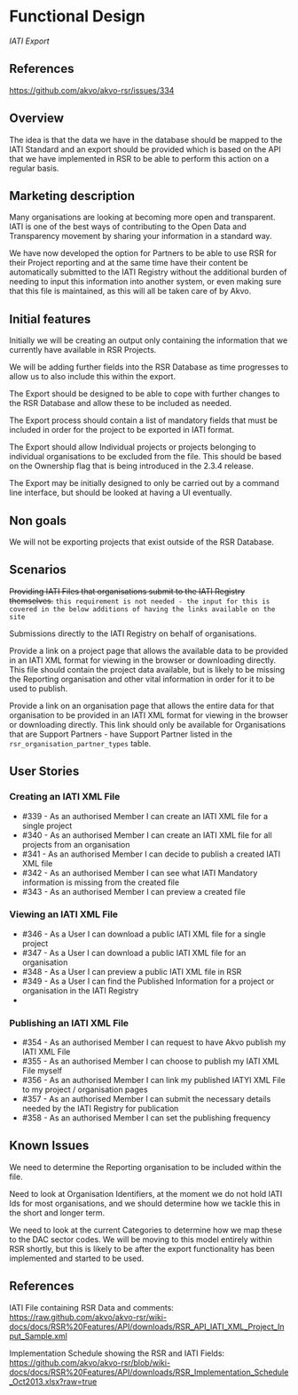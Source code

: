 # Functional Design
*IATI Export*

## References
https://github.com/akvo/akvo-rsr/issues/334

## Overview
The idea is that the data we have in the database should be mapped to the IATI Standard and an export should be provided which is based on the API that we have implemented in RSR to be able to perform this action on a regular basis.

## Marketing description
Many organisations are looking at becoming more open and transparent. IATI is one of the best ways of contributing to the Open Data and Transparency movement by sharing your information in a standard way.

We have now developed the option for Partners to be able to use RSR for their Project reporting and at the same time have their content be automatically submitted to the IATI Registry without the additional burden of needing to input this information into another system, or even making sure that this file is maintained, as this will all be taken care of by Akvo.

## Initial features
Initially we will be creating an output only containing the information that we currently have available in RSR Projects.

We will be adding further fields into the RSR Database as time progresses to allow us to also include this within the export.

The Export should be designed to be able to cope with further changes to the RSR Database and allow these to be included as needed.

The Export process should contain a list of mandatory fields that must be included in order for the project to be exported in IATI format.

The Export should allow Individual projects or projects belonging to individual organisations to be excluded from the file. This should be based on the Ownership flag that is being introduced in the 2.3.4 release.

The Export may be initially designed to only be carried out by a command line interface, but should be looked at having a UI eventually.

## Non goals
We will not be exporting projects that exist outside of the RSR Database.

## Scenarios
~~Providing IATI Files that organisations submit to the IATI Registry themselves.~~
``this requirement is not needed - the input for this is covered in the below additions of having the links available on the site``

Submissions directly to the IATI Registry on behalf of organisations.

Provide a link on a project page that allows the available data to be provided in an IATI XML format for viewing in the browser or downloading directly. This file should contain the project data available, but is likely to be missing the Reporting organisation and other vital information in order for it to be used to publish.

Provide a link on an organisation page that allows the entire data for that organisation to be provided in an IATI XML format for viewing in the browser or downloading directly. This link should only be available for Organisations that are Support Partners - have Support Partner listed in the ``rsr_organisation_partner_types`` table.

## User Stories

### Creating an IATI XML File

- #339 - As an authorised Member I can create an IATI XML file for a single project
- #340 - As an authorised Member I can create an IATI XML file for all projects from an organisation
- #341 - As an authorised Member I can decide to publish a created IATI XML file
- #342 - As an authorised Member I can see what IATI Mandatory information is missing from the created file
- #343 - As an authorised Member I can preview a created file
 
### Viewing an IATI XML File

- #346 - As a User I can download a public IATI XML file for a single project
- #347 - As a User I can download a public IATI XML file for an organisation
- #348 - As a User I can preview a public IATI XML file in RSR
- #349 - As a User I can find the Published Information for a project or organisation in the IATI Registry
- 
### Publishing an IATI XML File

- #354 - As an authorised Member I can request to have Akvo publish my IATI XML File
- #355 - As an authorised Member I can choose to publish my IATI XML File myself
- #356 - As an authorised Member I can link my published IATYI XML File to my project / organisation pages
- #357 - As an authorised Member I can submit the necessary details needed by the IATI Registry for publication
- #358 - As an authorised Member I can set the publishing frequency

## Known Issues
We need to determine the Reporting organisation to be included within the file.

Need to look at Organisation Identifiers, at the moment we do not hold IATI Ids for most organisations, and we should determine how we tackle this in the short and longer term.

We need to look at the current Categories to determine how we map these to the DAC sector codes. We will be moving to this model entirely within RSR shortly, but this is likely to be after the export functionality has been implemented and started to be used.

## References

IATI File containing RSR Data and comments: https://raw.github.com/akvo/akvo-rsr/wiki-docs/docs/RSR%20Features/API/downloads/RSR_API_IATI_XML_Project_Input_Sample.xml

Implementation Schedule showing the RSR and IATI Fields: https://github.com/akvo/akvo-rsr/blob/wiki-docs/docs/RSR%20Features/API/downloads/RSR_Implementation_Schedule_Oct2013.xlsx?raw=true
